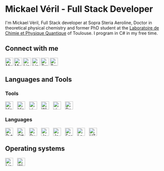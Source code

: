 # Mickael Véril - Full Stack Developer

I'm Mickael Véril, Full Stack developer at Sopra Steria Aeroline, Doctor in theoretical physical chemistry and former PhD student at the [Laboratoire de Chimie et Physique Quantique](https://www.lcpq.ups-tlse.fr) of Toulouse. I program in C# in my free time.

## Connect with me
<!-- Website-->
[<img align="left" width="26px" src="https://img.icons8.com/material-outlined/black/24/link.png#gh-light-mode-only" alt='My website' title='My website' />](https://mveril.github.io#gh-light-mode-only)
[<img align="left" width="26px" src="https://img.icons8.com/material-outlined/white/24/link.png#gh-dark-mode-only" alt='My website' title='My website' />](https://mveril.github.io#gh-dark-mode-only)
<!--LinkedIn-->
[<img align="left" width="26px" src="https://img.icons8.com/material-outlined/black/24/linkedin.png#gh-light-mode-only" alt='LinkedIn' title='LinkedIn' />](https://www.linkedin.com/in/micka%C3%ABl-v%C3%A9ril-698609ab/#gh-light-mode-only)
[<img align="left" width="26px" src="https://img.icons8.com/material-outlined/white/24/linkedin.png#gh-dark-mode-only" alt='LinkedIn' title='LinkedIn' />](https://www.linkedin.com/in/micka%C3%ABl-v%C3%A9ril-698609ab/#gh-dark-mode-only)

<!--Twitter-->
[<img width="26px" src="https://img.icons8.com/material-outlined/black/24/twitter.png#gh-light-mode-only" alt='Twitter' title='Twitter' />](https://www.twitter.com/MikaVeril/#gh-light-mode-only)
[<img width="26px" src="https://img.icons8.com/material-outlined/white/24/twitter.png#gh-dark-mode-only" alt='Twitter' title='Twitter' />](https://www.twitter.com/MikaVeril/#gh-dark-mode-only)

## Languages and Tools

### Tools

[<img align="left" alt="Visual Studio Code" width="26px" src="https://img.icons8.com/color/48/000000/visual-studio-code-2019.png" style="padding-right:10px;" title="Visual Studio Code" />](https://code.visualstudio.com/)
[<img align="left" alt="Visual Studio Code" width="26px" src="https://img.icons8.com/color/48/000000/visual-studio.png" style="padding-right:10px;" title="Visual Studio" />](https://visualstudio.microsoft.com)
[<img align="left" alt="vim" width="26px" src="https://cdn.jsdelivr.net/gh/devicons/devicon/icons/vim/vim-original.svg" style="padding-right:10px;" title="vim" />](https://www.vim.org)
[<img align="left" alt="Windows Terminal" width="26px" src="https://img.icons8.com/fluent/48/000000/console.png" style="padding-right:10px;" title="Windows Terminal" />](https://aka.ms/terminal)
[<img align="left" alt="vim" width="26px" src="https://img.icons8.com/color/48/000000/git.png" style="padding-right:10px;" title="vim" />](https://git-scm.com)
[<img alt="Docker" width="26px" src="https://img.icons8.com/color/48/000000/docker.png" style="padding-right:10px;" title="Docker" />](https://docker.com)

### Languages

[<img align="left" alt="Python" width="26px" src="https://img.icons8.com/color/48/000000/python.png" style="padding-right:10px;" title="Python"/>](https://python.org)
[<img align="left" alt="C#" width="26px" src="https://img.icons8.com/color/48/000000/c-sharp-logo.png" style="padding-right:10px;" title="C#" />](https://docs.microsoft.com/dotnet/csharp/)
[<img align="left" alt="Rust" width="26px" src="https://raw.githubusercontent.com/rust-lang/rust-artwork/master/logo/rust-logo-512x512.png" style="padding-right:10px;" title="Rust" />](https://www.rust-lang.org/)
[<img align="left" alt="Java" width="26px" src="https://img.icons8.com/color/48/000000/java-coffee-cup-logo.png" style="padding-right:10px;" title="java"/>](https://www.java.com/)
[<img align="left" alt="Java Script" width="26px" src="https://img.icons8.com/color/48/000000/javascript.png" style="padding-right:10px;" title="JavaScript" />](https://developer.mozilla.org/docs/Web/JavaScript)
[<img alt="HTML" width="26px" src="https://img.icons8.com/color/48/000000/html-5.png" style="padding-right:10px;" title="HTML" />](https://developer.mozilla.org/fr/docs/Web/html5)
[<img align="left" alt="Fortran" width="26px" src="https://img.icons8.com/color/48/000000/fortran.png" style="padding-right:10px;" title="Fortran"/>](https://fortran-lang.org)
[<img align="left" alt="LaTeX" width="26px" src="https://cdn.jsdelivr.net/gh/devicons/devicon/icons/latex/latex-original.svg" style="padding-right:10px;" title="LaTeX"/>](https://www.latex-project.org)

## Operating systems

[<img align="left" alt="Linux" width="26px" src="https://img.icons8.com/color/48/000000/linux.png" style="padding-right:10px;" title="Linux"/>](https://www.linux.org)
[<img align="left" alt="Windows 11" width="26px" src="https://img.icons8.com/color/48/000000/windows-11.png" style="padding-right:10px;" title="Windows 11"/>](https://www.microsoft.com/windows/windows-11)

<!--
**mveril/mveril** is a ✨ _special_ ✨ repository because its `README.md` (this file) appears on your GitHub profile.

Here are some ideas to get you started:

- 🔭 I’m currently working on ...
- 🌱 I’m currently learning ...
- 👯 I’m looking to collaborate on ...
- 🤔 I’m looking for help with ...
- 💬 Ask me about ...
- 📫 How to reach me: ...
- 😄 Pronouns: ...
- ⚡ Fun fact: ...
-->

